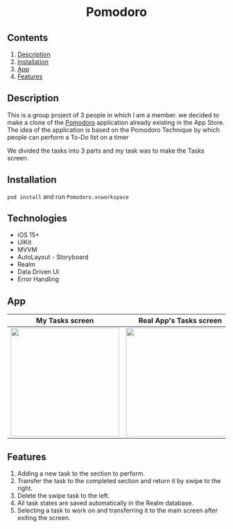 <h1 align="center">Pomodoro</h1> 

## Contents

1. [Description](#description)
2. [Installation](#installation)
3. [App](#app)
4. [Features](#features)

## Description

This is a group project of 3 people in which I am a member. we decided to make a clone of the <a href="https://apps.apple.com/kz/app/pomodoro-focus-timer/id1504867122">Pomodoro</a> application already existing in the App Store. The idea of the application is based on the Pomodoro Technique by which people can perform a To-Do list on a timer

We divided the tasks into 3 parts and my task was to make the Tasks screen.

## Installation

`pod install` and run `Pomodoro.xcworkspace`

## Technologies

* iOS 15+
* UIKit
* MVVM
* AutoLayout - Storyboard
* Realm
* Data Driven UI
* Error Handling

## App

<table>
    <thead>
        <tr>
            <th>My Tasks screen</th>
            <th>Real App's Tasks screen</th>
        </tr>
    </thead>
    <tbody>
        <tr>
            <td>
                <img width="250" src="Gif/myAppT.gif">
            </td>
            <td>
                <img width="250" src="Gif/realAppT.gif">
            </td>
        </tr>
    </tbody>
</table>


## Features

1. Adding a new task to the section to perform.
2. Transfer the task to the completed section and return it by swipe to the right.
3. Delete the swipe task to the left.
4. All task states are saved automatically in the Realm database.
5. Selecting a task to work on and transferring it to the main screen after exiting the screen.
